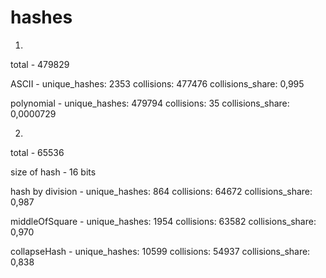 # hashes
1.
total - 479829

ASCII - unique_hashes: 2353 collisions: 477476 collisions_share: 0,995

polynomial - unique_hashes: 479794 collisions: 35 collisions_share: 0,0000729

2.
total - 65536

size of hash - 16 bits

hash by division - unique_hashes: 864 collisions: 64672 collisions_share: 0,987

middleOfSquare - unique_hashes: 1954 collisions: 63582 collisions_share: 0,970

collapseHash - unique_hashes: 10599 collisions: 54937 collisions_share: 0,838
